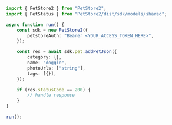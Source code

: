 <!-- Start SDK Example Usage [usage] -->
```typescript
import { PetStore2 } from "PetStore2";
import { PetStatus } from "PetStore2/dist/sdk/models/shared";

async function run() {
    const sdk = new PetStore2({
        petstoreAuth: "Bearer <YOUR_ACCESS_TOKEN_HERE>",
    });

    const res = await sdk.pet.addPetJson({
        category: {},
        name: "doggie",
        photoUrls: ["string"],
        tags: [{}],
    });

    if (res.statusCode == 200) {
        // handle response
    }
}

run();

```
<!-- End SDK Example Usage [usage] -->